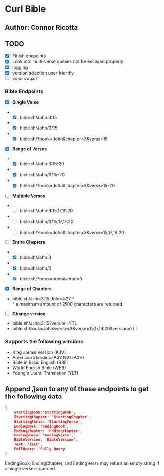 # Curl Bible
## Author: Connor Ricotta
## TODO
- [X] Finish endpoints
- [X] Look into multi-verse queries not be escaped properly
- [X] logging
- [X] version selection user friendly
- [ ] color output
### Bible Endpoints 
- [X] **Single Verse**
* - [X] bible.sh/John:3:15
* - [X] bible.sh/John/3/15
* - [X] bible.sh/?book=John&chapter=3&verse=15

- [X] **Range of Verses**
* - [X] bible.sh/John:3:15-20
* - [X] bible.sh/John/3/15-20
* - [X] bible.sh/?book=John&chapter=3&verse=15-20

- [ ] **Multiple Verses**
* - [ ] bible.sh/John:3:15,17,19:20
* - [ ] bible.sh/John/3/15,17,19:20
* - [ ] bible.sh/?book=John&chapter=3&verse=15,17,19:20
 
- [ ] **Entire Chapters**
* - [X] bible.sh/John:3
* - [X] bible.sh/John/3
* - [X] bible.sh/?book=John&verse=3

- [X] **Range of Chapters**
* bible.sh/John:3:15:John:4:27 ^ \
^ a maximum amount of 2500 characters are returned

- [ ] **Change version**
* bible.sh/John:3:15?version=YTL
* bible.sh/book=John&verse=3&verse=15,17,19:20&version=YLT
### Supports the following versions
   - King James Version (KJV)
   - American Standard-ASV1901 (ASV)
   - Bible in Basic English (BBE)
   - World English Bible (WEB)
   - Young's Literal Translation (YLT)


## Append /json to any of these endpoints to get the following data
```json
{
    StartingBook:'StartingBook',
    StartingChapter: 'StartingChapter',
    StartingVerse: 'StartingVerse',
    EndingBook: 'EndingBook',
    EndingChapter: 'EndingChapter',
    EndingVerse: 'EndingVerse',
    BibleVersion: 'BibleVersion',
    Text: 'Text',
    FullQuery: 'Fully Query'
}
```
EndingBook, EndingChapter, and EndingVerse may return an empty string if a single verse is queried.
